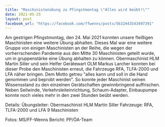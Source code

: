 ```yaml
---
title: "Maschinistenübung zu Pfingstmontag \"Alles wird beübt!\""
date: 2021-05-25
layout: post
facebook_url: "https://facebook.com/ffwenns/posts/5632443543497391"
---
```


Am gestrigen Pfingstmontag, den 24. Mai 2021 konnten unsere fleißigen Maschinisten eine weitere Übung abhalten. Dieses Mal war eine weitere Gruppe von einigen Maschinisten an der Reihe, die wegen der vorherrschenden Pandemie aus den Mitte 30 Maschinisten geteilt wurde, um in gruppenstärke eine Übung abhalten zu können. Obermaschinist HLM Martin Siller und sein Helfer Gerätewart OLM Markus Larcher konnten bei dieser Probe den Maschinisten erneut, die Fahrzeuge RFA, TLFA-2000 und LFA näher bringen. Dem Motto getreu "alles kann und soll in die Hand genommen und beprobt werden". So konnte jeder Maschinist seinen Wissensstand zu den einzelnen Gerätschaften gewinnbringend auffrischen. Neben Seilwinde, Verkehrsleiteinrichtung, Schaum-Adapter, Einbaupumpe konnte noch vieles mehr in den zwei Stunden beübt werden. 

Details:
Übungsleiter: Obermaschinist HLM Martin Siller 
Fahrzeuge: RFA, TLFA-2000 und LFA
9 Maschinisten

Fotos: MS/FF-Wenns
Bericht: PP/ÖA-Team
